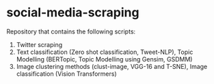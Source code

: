 # social-media-scraping
Repository that contains the following scripts: 
1. Twitter scraping
2. Text classification (Zero shot classification, Tweet-NLP), Topic Modelling (BERTopic, Topic Modelling using Gensim, GSDMM)
3. Image clustering methods (clust-image, VGG-16 and T-SNE), Image classification (Vision Transformers)
